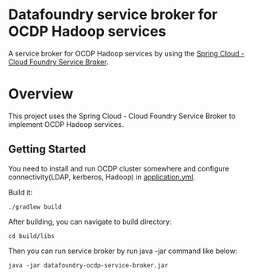 # Datafoundry service broker for OCDP Hadoop services
A service broker for OCDP Hadoop services by using the [Spring Cloud - Cloud Foundry Service Broker](https://github.com/spring-cloud/spring-cloud-cloudfoundry-service-broker).

# Overview

This project uses the Spring Cloud - Cloud Foundry Service Broker to implement OCDP Hadoop services.

## Getting Started

You need to install and run OCDP cluster somewhere and configure connectivity(LDAP, kerberos, Hadoop) in [application.yml](src/main/resources/application.yml).

Build it:

    ./gradlew build

After building, you can navigate to build directory:

    cd build/libs

Then you can run service broker by run java -jar command like below:

    java -jar datafoundry-ocdp-service-broker.jar

